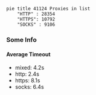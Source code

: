 
```mermaid
pie title 41124 Proxies in list
    "HTTP" : 28354
    "HTTPS": 10792
    "SOCKS" : 9106
```

### Some Info
#### Average Timeout

- mixed: 4.2s
- http: 2.4s
- https: 8.1s
- socks: 6.4s
